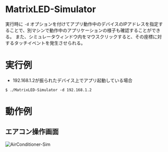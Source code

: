 # MatrixLED-Simulator
実行時に `-d` オプションを付けてアプリ動作中のデバイスのIPアドレスを指定することで、別マシンで動作中のアプリケーションの様子も確認することができる。
また、シミュレータウィンドウ内をマウスクリックすると、その座標に対するタッチイベントを発生させられる。

# 実行例
- 192.168.1.2が振られたデバイス上でアプリ起動している場合
```
$ ./MatrixLED-Simulator -d 192.168.1.2
```

# 動作例 
## エアコン操作画面
![AirConditioner-Sim](https://user-images.githubusercontent.com/39930174/224391515-968d6c72-2028-4570-9691-c1338399453c.png)
